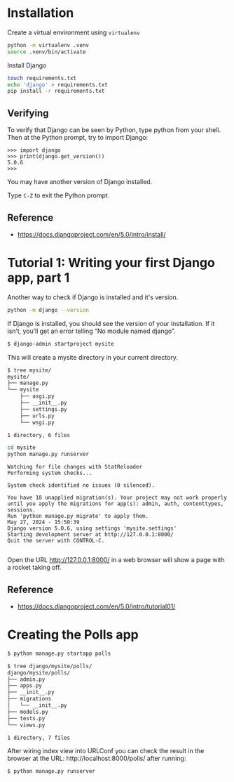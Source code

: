 # Installation

Create a virtual environment using `virtualenv`

```sh
python -m virtualenv .venv
source .venv/bin/activate
```

Install Django

```sh
touch requirements.txt
echo 'django' > requirements.txt
pip install -r requirements.txt
```

## Verifying

To verify that Django can be seen by Python, type python from your
shell. Then at the Python prompt, try to import Django:

```
>>> import django
>>> print(django.get_version())
5.0.6
>>> 
```

You may have another version of Django installed.

Type `C-Z` to exit the Python prompt.

## Reference

- https://docs.djangoproject.com/en/5.0/intro/install/

# Tutorial 1: Writing your first Django app, part 1

Another way to check if Django is installed and it's version.

```sh
python -m django --version
```

If Django is installed, you should see the version of your
installation. If it isn’t, you’ll get an error telling “No module
named django”.

```sh
$ django-admin startproject mysite
```

This will create a mysite directory in your current directory.

```sh
$ tree mysite/
mysite/
├── manage.py
└── mysite
    ├── asgi.py
    ├── __init__.py
    ├── settings.py
    ├── urls.py
    └── wsgi.py

1 directory, 6 files
```

```sh
cd mysite
python manage.py runserver
```

```
Watching for file changes with StatReloader
Performing system checks...

System check identified no issues (0 silenced).

You have 18 unapplied migration(s). Your project may not work properly until you apply the migrations for app(s): admin, auth, contenttypes, sessions.
Run 'python manage.py migrate' to apply them.
May 27, 2024 - 15:50:39
Django version 5.0.6, using settings 'mysite.settings'
Starting development server at http://127.0.0.1:8000/
Quit the server with CONTROL-C.


```

Open the URL http://127.0.0.1:8000/ in a web browser will show a page with a rocket taking off.

## Reference

- https://docs.djangoproject.com/en/5.0/intro/tutorial01/

# Creating the Polls app

```sh
$ python manage.py startapp polls
```

```sh
$ tree django/mysite/polls/
django/mysite/polls/
├── admin.py
├── apps.py
├── __init__.py
├── migrations
│   └── __init__.py
├── models.py
├── tests.py
└── views.py

1 directory, 7 files
```

After wiring index view into URLConf you can check the result in the
browser at the URL: http://localhost:8000/polls/ after running:

```sh
$ python manage.py runserver
```
